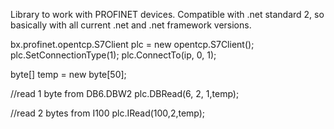 Library to work with PROFINET devices.
Compatible with .net standard 2, so basically with all current .net and .net framework versions.

bx.profinet.opentcp.S7Client plc = new opentcp.S7Client();
plc.SetConnectionType(1);
plc.ConnectTo(ip, 0, 1);

byte[] temp = new byte[50];

//read 1 byte from DB6.DBW2
plc.DBRead(6, 2, 1,temp);

//read 2 bytes from I100
plc.IRead(100,2,temp);
